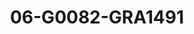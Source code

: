 ---
title: 06-G0082-GRA1491
image: 06-G0082-GRA1491.jpg
brand: graziana-valentini
layout: vestito
---